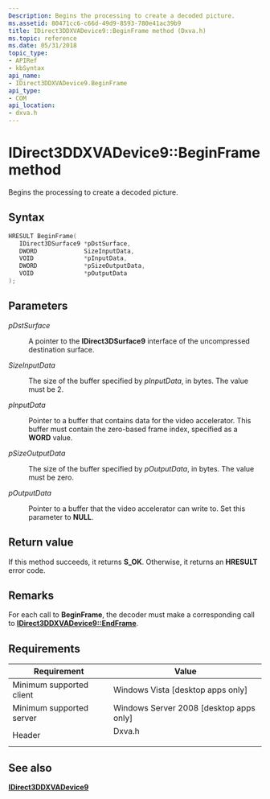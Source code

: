 ```yaml
---
Description: Begins the processing to create a decoded picture.
ms.assetid: 80471cc6-c66d-49d9-8593-780e41ac39b9
title: IDirect3DDXVADevice9::BeginFrame method (Dxva.h)
ms.topic: reference
ms.date: 05/31/2018
topic_type: 
- APIRef
- kbSyntax
api_name: 
- IDirect3DDXVADevice9.BeginFrame
api_type: 
- COM
api_location: 
- dxva.h
---
```


# IDirect3DDXVADevice9::BeginFrame method

Begins the processing to create a decoded picture.

## Syntax


```C++
HRESULT BeginFrame(
   IDirect3DSurface9 *pDstSurface,
   DWORD             SizeInputData,
   VOID              *pInputData,
   DWORD             *pSizeOutputData,
   VOID              *pOutputData
);
```



## Parameters

<dl> <dt>

*pDstSurface* 
</dt> <dd>

A pointer to the **IDirect3DSurface9** interface of the uncompressed destination surface.

</dd> <dt>

*SizeInputData* 
</dt> <dd>

The size of the buffer specified by *pInputData*, in bytes. The value must be 2.

</dd> <dt>

*pInputData* 
</dt> <dd>

Pointer to a buffer that contains data for the video accelerator. This buffer must contain the zero-based frame index, specified as a **WORD** value.

</dd> <dt>

*pSizeOutputData* 
</dt> <dd>

The size of the buffer specified by *pOutputData*, in bytes. The value must be zero.

</dd> <dt>

*pOutputData* 
</dt> <dd>

Pointer to a buffer that the video accelerator can write to. Set this parameter to **NULL**.

</dd> </dl>

## Return value

If this method succeeds, it returns **S\_OK**. Otherwise, it returns an **HRESULT** error code.

## Remarks

For each call to **BeginFrame**, the decoder must make a corresponding call to [**IDirect3DDXVADevice9::EndFrame**](idirect3ddxvadevice9-endframe.md).

## Requirements



| Requirement | Value |
|-------------------------------------|-----------------------------------------------------------------------------------|
| Minimum supported client<br/> | Windows Vista \[desktop apps only\]<br/>                                    |
| Minimum supported server<br/> | Windows Server 2008 \[desktop apps only\]<br/>                              |
| Header<br/>                   | <dl> <dt>Dxva.h</dt> </dl> |



## See also

<dl> <dt>

[**IDirect3DDXVADevice9**](idirect3ddxvadevice9.md)
</dt> </dl>

 

 




